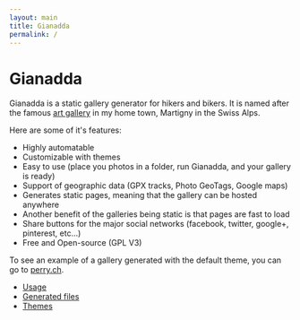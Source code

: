 ```yaml
---
layout: main
title: Gianadda
permalink: /
---
```

Gianadda
========

Gianadda is a static gallery generator for hikers and bikers. It is named after
the famous [art gallery](http://www.gianadda.ch/) in my home town, Martigny in
the Swiss Alps.

Here are some of it's features:

* Highly automatable
* Customizable with themes
* Easy to use (place you photos in a folder, run Gianadda, and your gallery is
  ready)
* Support of geographic data (GPX tracks, Photo GeoTags, Google maps)
* Generates static pages, meaning that the gallery can be hosted anywhere
* Another benefit of the galleries being static is that pages are fast to load
* Share buttons for the major social networks (facebook, twitter, google+,
  pinterest, etc...)
* Free and Open-source (GPL V3)

To see an example of a gallery generated with the default theme, you can go to
[perry.ch](http://www.perry.ch/).

* [Usage](/Usage.html)
* [Generated files](/GeneratedFiles.html)
* [Themes](/Themes/)
